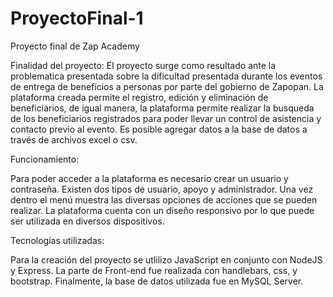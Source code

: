 # ProyectoFinal-1
Proyecto final de Zap Academy

Finalidad del proyecto: 
El proyecto surge como resultado ante la problematica presentada sobre la dificultad presentada durante los eventos de entrega de beneficios a personas por parte del gobierno de Zapopan.
La plataforma creada permite el registro, edición y eliminación de beneficiarios, de igual manera, la plataforma permite realizar la busqueda de los beneficiarios registrados para poder llevar un control de asistencia y contacto previo al evento. Es posible agregar datos a la base de datos a través de archivos excel o csv. 

Funcionamiento:

Para poder acceder a la plataforma es necesario crear un usuario y contraseña. Existen dos tipos de usuario, apoyo y administrador. 
Una vez dentro el menú muestra las diversas opciones de acciones que se pueden realizar. 
La plataforma cuenta con un diseño responsivo por lo que puede ser utilizada en diversos dispositivos. 

Tecnologías utilizadas: 

Para la creación del proyecto se utlilizo JavaScript en conjunto con NodeJS y Express.
La parte de Front-end fue realizada con handlebars, css, y bootstrap. 
Finalmente, la base de datos utilizada fue en MySQL Server.


